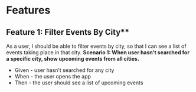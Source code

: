 # Features
## Feature 1: Filter Events By City**
As a user, I should be able to filter events by city, so that I can see a list of events taking place in that city.
**Scenario 1: When user hasn’t searched for a specific city, show upcoming events from all cities.**
- Given - user hasn’t searched for any city
- When - the user opens the app
- Then - the user should see a list of upcoming events
  
